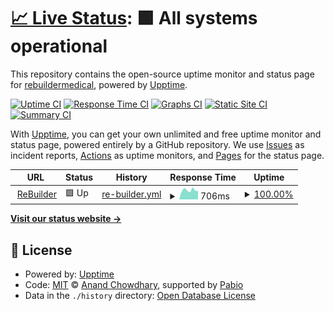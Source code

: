 # [📈 Live Status](https://rebuildermedical.github.io/rebuilder-upptime): <!--live status--> **🟩 All systems operational**

This repository contains the open-source uptime monitor and status page for [rebuildermedical](https://rebuildermedical.github.io/rebuilder-upptime), powered by [Upptime](https://github.com/upptime/upptime).

[![Uptime CI](https://github.com/rebuildermedical/rebuilder-upptime/workflows/Uptime%20CI/badge.svg)](https://github.com/rebuildermedical/rebuilder-upptime/actions?query=workflow%3A%22Uptime+CI%22)
[![Response Time CI](https://github.com/rebuildermedical/rebuilder-upptime/workflows/Response%20Time%20CI/badge.svg)](https://github.com/rebuildermedical/rebuilder-upptime/actions?query=workflow%3A%22Response+Time+CI%22)
[![Graphs CI](https://github.com/rebuildermedical/rebuilder-upptime/workflows/Graphs%20CI/badge.svg)](https://github.com/rebuildermedical/rebuilder-upptime/actions?query=workflow%3A%22Graphs+CI%22)
[![Static Site CI](https://github.com/rebuildermedical/rebuilder-upptime/workflows/Static%20Site%20CI/badge.svg)](https://github.com/rebuildermedical/rebuilder-upptime/actions?query=workflow%3A%22Static+Site+CI%22)
[![Summary CI](https://github.com/rebuildermedical/rebuilder-upptime/workflows/Summary%20CI/badge.svg)](https://github.com/rebuildermedical/rebuilder-upptime/actions?query=workflow%3A%22Summary+CI%22)

With [Upptime](https://upptime.js.org), you can get your own unlimited and free uptime monitor and status page, powered entirely by a GitHub repository. We use [Issues](https://github.com/rebuildermedical/rebuilder-upptime/issues) as incident reports, [Actions](https://github.com/rebuildermedical/rebuilder-upptime/actions) as uptime monitors, and [Pages](https://rebuildermedical.github.io/rebuilder-upptime) for the status page.

<!--start: status pages-->
<!-- This summary is generated by Upptime (https://github.com/upptime/upptime) -->
<!-- Do not edit this manually, your changes will be overwritten -->
<!-- prettier-ignore -->
| URL | Status | History | Response Time | Uptime |
| --- | ------ | ------- | ------------- | ------ |
| <img alt="" src="https://icons.duckduckgo.com/ip3/www.rebuildermedical.com.ico" height="13"> [ReBuilder](https://www.rebuildermedical.com) | 🟩 Up | [re-builder.yml](https://github.com/rebuildermedical/rebuilder-upptime/commits/HEAD/history/re-builder.yml) | <details><summary><img alt="Response time graph" src="./graphs/re-builder/response-time-week.png" height="20"> 706ms</summary><br><a href="https://rebuildermedical.github.io/rebuilder-upptime/history/re-builder"><img alt="Response time 577" src="https://img.shields.io/endpoint?url=https%3A%2F%2Fraw.githubusercontent.com%2Frebuildermedical%2Frebuilder-upptime%2FHEAD%2Fapi%2Fre-builder%2Fresponse-time.json"></a><br><a href="https://rebuildermedical.github.io/rebuilder-upptime/history/re-builder"><img alt="24-hour response time 553" src="https://img.shields.io/endpoint?url=https%3A%2F%2Fraw.githubusercontent.com%2Frebuildermedical%2Frebuilder-upptime%2FHEAD%2Fapi%2Fre-builder%2Fresponse-time-day.json"></a><br><a href="https://rebuildermedical.github.io/rebuilder-upptime/history/re-builder"><img alt="7-day response time 706" src="https://img.shields.io/endpoint?url=https%3A%2F%2Fraw.githubusercontent.com%2Frebuildermedical%2Frebuilder-upptime%2FHEAD%2Fapi%2Fre-builder%2Fresponse-time-week.json"></a><br><a href="https://rebuildermedical.github.io/rebuilder-upptime/history/re-builder"><img alt="30-day response time 577" src="https://img.shields.io/endpoint?url=https%3A%2F%2Fraw.githubusercontent.com%2Frebuildermedical%2Frebuilder-upptime%2FHEAD%2Fapi%2Fre-builder%2Fresponse-time-month.json"></a><br><a href="https://rebuildermedical.github.io/rebuilder-upptime/history/re-builder"><img alt="1-year response time 577" src="https://img.shields.io/endpoint?url=https%3A%2F%2Fraw.githubusercontent.com%2Frebuildermedical%2Frebuilder-upptime%2FHEAD%2Fapi%2Fre-builder%2Fresponse-time-year.json"></a></details> | <details><summary><a href="https://rebuildermedical.github.io/rebuilder-upptime/history/re-builder">100.00%</a></summary><a href="https://rebuildermedical.github.io/rebuilder-upptime/history/re-builder"><img alt="All-time uptime 94.35%" src="https://img.shields.io/endpoint?url=https%3A%2F%2Fraw.githubusercontent.com%2Frebuildermedical%2Frebuilder-upptime%2FHEAD%2Fapi%2Fre-builder%2Fuptime.json"></a><br><a href="https://rebuildermedical.github.io/rebuilder-upptime/history/re-builder"><img alt="24-hour uptime 100.00%" src="https://img.shields.io/endpoint?url=https%3A%2F%2Fraw.githubusercontent.com%2Frebuildermedical%2Frebuilder-upptime%2FHEAD%2Fapi%2Fre-builder%2Fuptime-day.json"></a><br><a href="https://rebuildermedical.github.io/rebuilder-upptime/history/re-builder"><img alt="7-day uptime 100.00%" src="https://img.shields.io/endpoint?url=https%3A%2F%2Fraw.githubusercontent.com%2Frebuildermedical%2Frebuilder-upptime%2FHEAD%2Fapi%2Fre-builder%2Fuptime-week.json"></a><br><a href="https://rebuildermedical.github.io/rebuilder-upptime/history/re-builder"><img alt="30-day uptime 94.35%" src="https://img.shields.io/endpoint?url=https%3A%2F%2Fraw.githubusercontent.com%2Frebuildermedical%2Frebuilder-upptime%2FHEAD%2Fapi%2Fre-builder%2Fuptime-month.json"></a><br><a href="https://rebuildermedical.github.io/rebuilder-upptime/history/re-builder"><img alt="1-year uptime 94.35%" src="https://img.shields.io/endpoint?url=https%3A%2F%2Fraw.githubusercontent.com%2Frebuildermedical%2Frebuilder-upptime%2FHEAD%2Fapi%2Fre-builder%2Fuptime-year.json"></a></details>

<!--end: status pages-->

[**Visit our status website →**](https://rebuildermedical.github.io/rebuilder-upptime)

## 📄 License

- Powered by: [Upptime](https://github.com/upptime/upptime)
- Code: [MIT](./LICENSE) © [Anand Chowdhary](https://anandchowdhary.com), supported by [Pabio](https://pabio.com)
- Data in the `./history` directory: [Open Database License](https://opendatacommons.org/licenses/odbl/1-0/)

